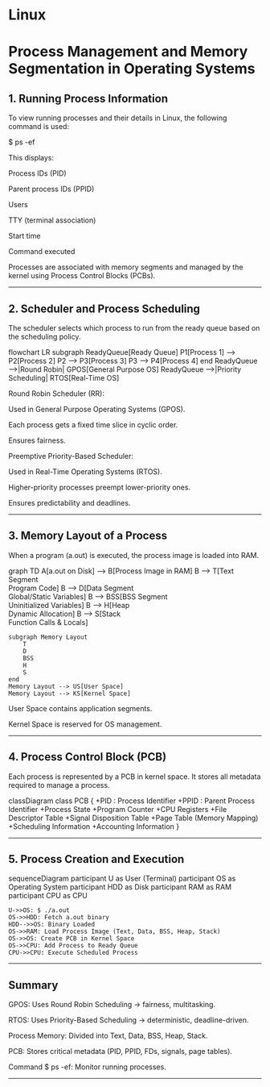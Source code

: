# Linux
# Process Management and Memory Segmentation in Operating Systems

## 1. Running Process Information

To view running processes and their details in Linux, the following command is used:

$ ps -ef

This displays:

Process IDs (PID)

Parent process IDs (PPID)

Users

TTY (terminal association)

Start time

Command executed


Processes are associated with memory segments and managed by the kernel using Process Control Blocks (PCBs).


---

## 2. Scheduler and Process Scheduling

The scheduler selects which process to run from the ready queue based on the scheduling policy.

flowchart LR
    subgraph ReadyQueue[Ready Queue]
        P1[Process 1] --> P2[Process 2]
        P2 --> P3[Process 3]
        P3 --> P4[Process 4]
    end
    ReadyQueue -->|Round Robin| GPOS[General Purpose OS]
    ReadyQueue -->|Priority Scheduling| RTOS[Real-Time OS]

Round Robin Scheduler (RR):

Used in General Purpose Operating Systems (GPOS).

Each process gets a fixed time slice in cyclic order.

Ensures fairness.


Preemptive Priority-Based Scheduler:

Used in Real-Time Operating Systems (RTOS).

Higher-priority processes preempt lower-priority ones.

Ensures predictability and deadlines.



---

## 3. Memory Layout of a Process

When a program (a.out) is executed, the process image is loaded into RAM.

graph TD
    A[a.out on Disk] --> B[Process Image in RAM]
    B --> T[Text Segment<br/>Program Code]
    B --> D[Data Segment<br/>Global/Static Variables]
    B --> BSS[BSS Segment<br/>Uninitialized Variables]
    B --> H[Heap<br/>Dynamic Allocation]
    B --> S[Stack<br/>Function Calls & Locals]

    subgraph Memory Layout
        T
        D
        BSS
        H
        S
    end
    Memory Layout --> US[User Space]
    Memory Layout --> KS[Kernel Space]

User Space contains application segments.

Kernel Space is reserved for OS management.



---

## 4. Process Control Block (PCB)

Each process is represented by a PCB in kernel space.
It stores all metadata required to manage a process.

classDiagram
    class PCB {
        +PID : Process Identifier
        +PPID : Parent Process Identifier
        +Process State
        +Program Counter
        +CPU Registers
        +File Descriptor Table
        +Signal Disposition Table
        +Page Table (Memory Mapping)
        +Scheduling Information
        +Accounting Information
    }


---

## 5. Process Creation and Execution

sequenceDiagram
    participant U as User (Terminal)
    participant OS as Operating System
    participant HDD as Disk
    participant RAM as RAM
    participant CPU as CPU

    U->>OS: $ ./a.out
    OS->>HDD: Fetch a.out binary
    HDD-->>OS: Binary Loaded
    OS->>RAM: Load Process Image (Text, Data, BSS, Heap, Stack)
    OS->>OS: Create PCB in Kernel Space
    OS->>CPU: Add Process to Ready Queue
    CPU->>CPU: Execute Scheduled Process


---

## Summary

GPOS: Uses Round Robin Scheduling → fairness, multitasking.

RTOS: Uses Priority-Based Scheduling → deterministic, deadline-driven.

Process Memory: Divided into Text, Data, BSS, Heap, Stack.

PCB: Stores critical metadata (PID, PPID, FDs, signals, page tables).

Command $ ps -ef: Monitor running processes.



---
